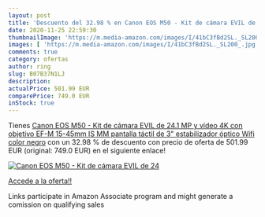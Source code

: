 ```yaml
---
layout: post
title: 'Descuento del 32.98 % en Canon EOS M50 - Kit de cámara EVIL de 24'
date: 2020-11-25 22:59:30
thumbnailImage: 'https://m.media-amazon.com/images/I/41bC3fBd2SL._SL200_.jpg'
images: [ 'https://m.media-amazon.com/images/I/41bC3fBd2SL._SL200_.jpg' ]
comments: true
category: ofertas
author: ring
slug: B07B37N1LJ
description:
actualPrice: 501.99 EUR
comparePrice: 749.0 EUR
inStock: true
---
```


Tienes [Canon EOS M50 - Kit de cámara EVIL de 24.1 MP y vídeo 4K con objetivo EF-M 15-45mm IS MM  pantalla táctil de 3"  estabilizador óptico  Wifi   color negro](https://www.amazon.es/dp/B07B37N1LJ/?tag=tolees-21) con un 32.98 % de descuento con precio de oferta de 501.99 EUR (original: 749.0 EUR) en el siguiente enlace!

[![Canon EOS M50 - Kit de cámara EVIL de 24](https://m.media-amazon.com/images/I/41bC3fBd2SL._SL200_.jpg)](https://www.amazon.es/dp/B07B37N1LJ/?tag=tolees-21)

[Accede a la oferta!!](https://www.amazon.es/dp/B07B37N1LJ/?tag=tolees-21)

Links participate in Amazon Associate program and might generate a comission on qualifying sales


